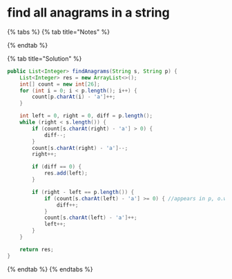 # find all anagrams in a string

{% tabs %}
{% tab title="Notes" %}

{% endtab %}

{% tab title="Solution" %}
```java
public List<Integer> findAnagrams(String s, String p) {
    List<Integer> res = new ArrayList<>();
    int[] count = new int[26];
    for (int i = 0; i < p.length(); i++) {
        count[p.charAt(i) - 'a']++;
    }

    int left = 0, right = 0, diff = p.length();
    while (right < s.length()) {
        if (count[s.charAt(right) - 'a'] > 0) {
            diff--;
        }
        count[s.charAt(right) - 'a']--;
        right++;

        if (diff == 0) {
            res.add(left);
        }

        if (right - left == p.length()) {
            if (count[s.charAt(left) - 'a'] >= 0) { //appears in p, o.w. negative due to line 13
                diff++;
            }
            count[s.charAt(left) - 'a']++;
            left++;
        }
    }

    return res;
}
```
{% endtab %}
{% endtabs %}


